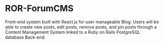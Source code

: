 # ROR-ForumCMS
Front-end system built with React.js for user manageable Blog. Users will be able to create new posts, edit posts, remove posts, and pin posts through a Content Management System linked to a Ruby on Rails PostgreSQL database Back-end.
